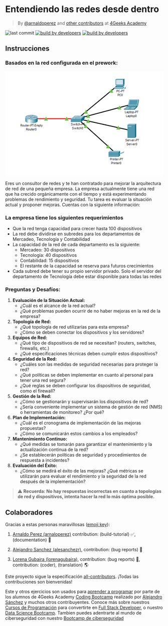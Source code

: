 # Entendiendo las redes desde dentro

<!-- hide -->
> By [@arnaldoperez](https://github.com/arnaldoperez) and [other contributors](https://github.com/4GeeksAcademy/installing-windows-on-virtual-machine/graphs/contributors) at [4Geeks Academy](https://4geeksacademy.co/)

![last commit](https://img.shields.io/github/last-commit/4geeksacademy/understanding-networks-internals)
[![build by developers](https://img.shields.io/badge/build_by-Developers-blue)](https://4geeks.com)
[![build by developers](https://img.shields.io/twitter/follow/4geeksacademy?style=social&logo=twitter)](https://twitter.com/4geeksacademy)

<!-- endhide -->

## Instrucciones

### Basados en la red configurada en el prework:

![intro network](https://github.com/4GeeksAcademy/understanding-networks-internals/blob/master/assets/network.png?raw=true)

Eres un consultor de redes y te han contratado para mejorar la arquitectura de red de una pequeña empresa. La empresa actualmente tiene una red que ha crecido orgánicamente con el tiempo y está experimentando problemas de rendimiento y seguridad. Tu tarea es evaluar la situación actual y proponer mejoras. Cuentas con la siguiente información:

### La empresa tiene los siguientes requerimientos

- Que la red tenga capacidad para crecer hasta 100 dispositivos
- La red debe dividirse en subredes para los departamentos de Mercadeo, Tecnología y Contabilidad
- La capacidad de la red de cada departamento es la siguiente:
  - Mercadeo: 30 dispositivos
  - Tecnología: 40 dispositivos
  - Contabilidad: 15 dispositivos
  - El restante de la capacidad se reserva para futuros crecimientos
- Cada subred debe tener su propio servidor privado. Solo el servidor del departamento de Tecnología debe estar disponible para todas las redes

### Preguntas y Desafíos:

1. **Evaluación de la Situación Actual:**
    - ¿Cuál es el alcance de la red actual?
    - ¿Qué problemas pueden ocurrir de no haber mejoras en la red de la empresa?
2. **Topología de Red:**
    - ¿Qué topología de red utilizarías para esta empresa?
    - ¿Cómo se deben conectar los dispositivos y los servidores?
3. **Equipos de Red:**
    - ¿Qué tipo de dispositivos de red se necesitan? (routers, switches, firewalls, etc.)
    - ¿Qué especificaciones técnicas deben cumplir estos dispositivos?
4. **Seguridad de la Red:**
    - ¿Cuáles son las medidas de seguridad necesarias para proteger la red?
    - ¿Qué políticas se deben implementar en cuanto al personal para tener una red segura?
    - ¿Qué reglas se deben configurar los dispositivos de seguridad, como el firewall?
5. **Gestión de la Red:**
    - ¿Cómo se gestionarán y supervisarán los dispositivos de red?
    - ¿Sería conveniente implementar un sistema de gestión de red (NMS) o herramientas de monitoreo? ¿Por qué?
6. **Plan de Implementación:**
    - ¿Cuál es el cronograma de implementación de las mejoras propuestas?
    - ¿Cómo se comunicarán estos cambios a los empleados?
7. **Mantenimiento Continuo:**
    - ¿Qué medidas se tomarán para garantizar el mantenimiento y la actualización continua de la red?
    - ¿Se establecerán políticas de seguridad y procedimientos de respuesta a incidentes?
8. **Evaluación del Éxito:**
    - ¿Cómo se medirá el éxito de las mejoras? ¿Qué métricas se utilizarán para evaluar el rendimiento y la seguridad de la red después de la implementación?
    
> ⚠️ **Recuerda: No hay respuestas incorrectas en cuanto a topologías de red y dispositivos, intenta hacer la red lo más óptima posible.**

<!-- hide -->
## Colaboradores

Gracias a estas personas maravillosas ([emoji key](https://github.com/kentcdodds/all-contributors#emoji-key)):

1. [Arnaldo Perez (arnaloperez)](https://github.com/arnaloperez) contribution: (build-tutorial) ✅, (documentation) 📖
  
2. [Alejandro Sanchez (alesanchezr)](https://github.com/alesanchezr),  contribution: (bug reports) 🐛

3. [Lorena Gubaira (lorenagubaira)](https://github.com/lorenagubaira), contribution: (bug reports) 🐛, contribution: (coder), (translation) 🌎

Este proyecto sigue la especificación [all-contributors](https://github.com/kentcdodds/all-contributors). ¡Todas las contribuciones son bienvenidas!

Este y otros ejercicios son usados para [aprender a programar](https://4geeksacademy.com/es/aprender-a-programar/aprender-a-programar-desde-cero) por parte de los alumnos de 4Geeks Academy [Coding Bootcamp](https://4geeksacademy.com/us/coding-bootcamp) realizado por [Alejandro Sánchez](https://twitter.com/alesanchezr) y muchos otros contribuyentes. Conoce más sobre nuestros [Cursos de Programación](https://4geeksacademy.com/es/curso-de-programacion-desde-cero?lang=es) para convertirte en [Full Stack Developer](https://4geeksacademy.com/es/coding-bootcamps/desarrollador-full-stack/?lang=es), o nuestro [Data Science Bootcamp](https://4geeksacademy.com/es/coding-bootcamps/curso-datascience-machine-learning). Tambien puedes adentrarte al mundo de ciberseguridad con nuestro [Bootcamp de ciberseguridad](https://4geeksacademy.com/es/coding-bootcamps/curso-ciberseguridad)
<!-- endhide -->